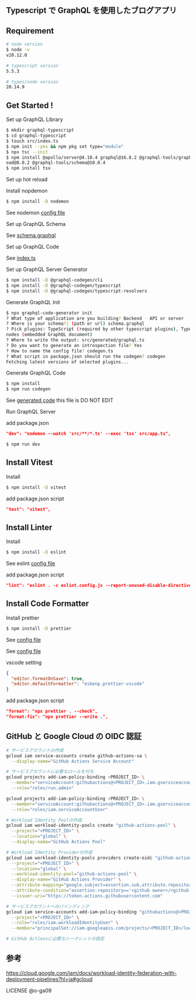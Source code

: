 ## Typescript で GraphQL を使用したブログアプリ

## Requirement

```bash
# node version
$ node -v
v20.12.0

# typescript version
5.5.3

# types/node version
20.14.9
```

## Get Started !

Set up GraphQL Library

```bash
$ mkdir graphql-typescript
$ cd graphql-typescript
$ touch src/index.ts
$ npm init --yes && npm pkg set type="module"
$ npx tsc --init
$ npm install @apollo/server@4.10.4 graphql@16.8.2 @graphql-tools/graphql-file-loader@8.0.1 @graphql-tools/l
oad@8.0.2 @graphql-tools/schema@10.0.4
$ npm install tsx
```

Set up hot reload

Install nopdemon

```bash
$ npm install -D nodemon
```

See nodemon [config file](./nodemon.json)

Set up GraphQL Schema

See [schema.graphql](./schema.graphql)

Set up GraphQL Code

See [index.ts](src/index.ts)

Set up GraphQL Server Generator

```bash
$ npm install -D @graphql-codegen/cli
$ npm install -D @graphql-codegen/typescript
$ npm install -D @graphql-codegen/typescript-resolvers
```

Generate GraphQL Init

```bash
$ npx graphql-code-generator init
? What type of application are you building? Backend - API or server
? Where is your schema?: (path or url) schema.graphql
? Pick plugins: TypeScript (required by other typescript plugins), TypeScript Resolvers (strongly typed resolve functions), TypeScript GraphQL document
nodes (embedded GraphQL document)
? Where to write the output: src/generated/graphql.ts
? Do you want to generate an introspection file? Yes
? How to name the config file? codegen.ts
? What script in package.json should run the codegen? codegen
Fetching latest versions of selected plugins...
```

Generate GraphQL Code

```bash
$ npm install
$ npm run codegen
```

See [generated code](./generated/types.ts)
this file is DO NOT EDIT

Run GraphQL Server

add package.json

```json
"dev": "nodemon --watch 'src/**/*.ts' --exec 'tsx' src/app.ts",
```

```bash
$ npm run dev
```

## Install Vitest

Install

```bash
$ npm install -D vitest
```

add package.json script

```json
"test": "vitest",
```

## Install Linter

Install

```bash
$ npm install -D eslint
```

See eslint [config file](./eslint.config.js)

add package.json script

```json
"lint": "eslint . -c eslint.config.js --report-unused-disable-directives --max-warnings 0",
```

## Install Code Formatter

Install prettier

```bash
$ npm install -D prettier
```

See [config file](./.prettierrc)

See [config file](./.prettierignore)

vscode setting

```json
{
  "editor.formatOnSave": true,
  "editor.defaultFormatter": "esbenp.prettier-vscode"
}
```

add package.json script

```json
"format": "npx prettier . --check",
"format:fix": "npx prettier --write .",
```

## GitHub と Google Cloud の OIDC 認証

```bash
# サービスアカウントの作成
gcloud iam service-accounts create github-actions-sa \
  --display-name="GitHub Actions Service Account"

# サービスアカウントに必要なロールを付与
gcloud projects add-iam-policy-binding <PROJECT_ID> \
  --member="serviceAccount:githubactions@<PROJECT_ID>.iam.gserviceaccount.com" \
  --role="roles/run.admin"

gcloud projects add-iam-policy-binding <PROJECT_ID> \
  --member="serviceAccount:githubactions@<PROJECT_ID>.iam.gserviceaccount.com" \
  --role="roles/iam.serviceAccountUser"

# Workload Identity Poolの作成
gcloud iam workload-identity-pools create "github-actions-pool" \
  --project="<PROJECT_ID>" \
  --location="global" \
  --display-name="GitHub Actions Pool"

# Workload Identity Providerの作成
gcloud iam workload-identity-pools providers create-oidc "github-actions-provider" \
  --project="<PROJECT_ID>" \
  --location="global" \
  --workload-identity-pool="github-actions-pool" \
  --display-name="GitHub Actions Provider" \
  --attribute-mapping="google.subject=assertion.sub,attribute.repository=assertion.repository" \
  --attribute-condition="assertion.repository=='<github owner>/<github repo>'" \
  --issuer-uri="https://token.actions.githubusercontent.com"

# サービスアカウントへのバインディング
gcloud iam service-accounts add-iam-policy-binding "githubactions@<PROJECT_ID>.iam.gserviceaccount.com" \
  --project="<PROJECT_ID>" \
  --role="roles/iam.workloadIdentityUser" \
  --member="principalSet://iam.googleapis.com/projects/<PROJECT_ID>/locations/global/workloadIdentityPools/github-actions-pool/attribute.repository/<github owner>/<github repo>"

# GitHub Actionsに必要なシークレットの設定

```

## 参考

https://cloud.google.com/iam/docs/workload-identity-federation-with-deployment-pipelines?hl=ja#gcloud

LICENSE @o-ga09
